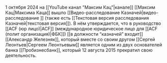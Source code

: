 1 октября 2024 на [[YouTube канал "Максим Кац"|канале]] [[Максим Кац|Максима Каца]] вышло [[Видео-расследование Казначей|видео-расследование ]] (также есть [[Текстовая версия расследования Казначей|текстовая версия]]). В нём утверждается, что в руководство [[ACF (юр лицо)|ACF]] (международное юридическое лицо для [[ACF (полит организация)|ФБК]]) [[в должности “казначей” входит]] [[Александр Железняк]], который вместе со своим другом [[Сергей Леонтьев|Сергеем Леонтьевым]] является одним из двух основателей банка [[Пробизнесбанк]], который 12 августа 2015 прекратил свою деятельность.